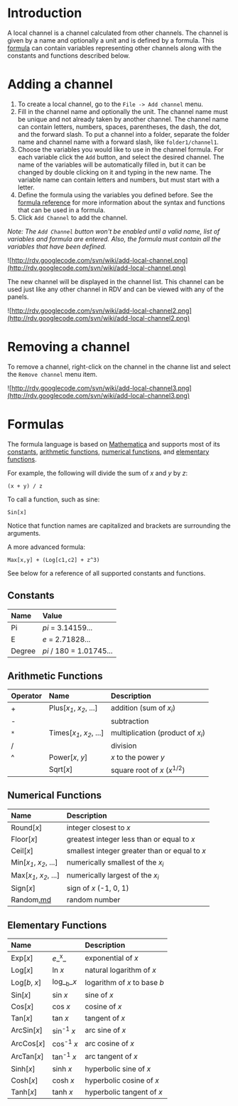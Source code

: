 # Introduction #

A local channel is a channel calculated from other channels. The channel is given by a name and optionally a unit and is defined by a formula. This [formula](#Formulas.md) can contain variables representing other channels along with the constants and functions described below.

# Adding a channel #

  1. To create a local channel, go to the `File -> Add channel` menu.
  1. Fill in the channel name and optionally the unit. The channel name must be unique and not already taken by another channel. The channel name can contain letters, numbers, spaces, parentheses, the dash, the dot, and the forward slash. To put a channel into a folder, separate the folder name and channel name with a forward slash, like `folder1/channel1`.
  1. Choose the variables you would like to use in the channel formula. For each variable click the `Add` button, and select the desired channel. The name of the variables will be automatically filled in, but it can be changed by double clicking on it and typing in the new name. The variable name can contain letters and numbers, but must start with a letter.
  1. Define the formula using the variables you defined before. See the [formula reference](#Formulas.md) for more information about the syntax and functions that can be used in a formula.
  1. Click `Add Channel` to add the channel.

_Note: The `Add Channel` button won't be enabled until a valid name, list of variables and formula are entered. Also, the formula must contain all the variables that have been defined._

![http://rdv.googlecode.com/svn/wiki/add-local-channel.png](http://rdv.googlecode.com/svn/wiki/add-local-channel.png)

The new channel will be displayed in the channel list. This channel can be used just like any other channel in RDV and can be viewed with any of the panels.

![http://rdv.googlecode.com/svn/wiki/add-local-channel2.png](http://rdv.googlecode.com/svn/wiki/add-local-channel2.png)

# Removing a channel #

To remove a channel, right-click on the channel in the channe list and select the `Remove channel` menu item.

![http://rdv.googlecode.com/svn/wiki/add-local-channel3.png](http://rdv.googlecode.com/svn/wiki/add-local-channel3.png)

# Formulas #

The formula language is based on [Mathematica](http://reference.wolfram.com/mathematica/guide/LanguageOverview.html) and supports most of its [constants](http://reference.wolfram.com/mathematica/guide/MathematicalConstants.html), [arithmetic functions](http://reference.wolfram.com/mathematica/guide/ArithmeticFunctions.html), [numerical functions](http://reference.wolfram.com/mathematica/guide/NumericalFunctions.html), and [elementary functions](http://reference.wolfram.com/mathematica/guide/ElementaryFunctions.html).

For example, the following will divide the sum of _x_ and _y_ by _z_:
```
(x + y) / z
```

To call a function, such as sine:
```
Sin[x]
```

Notice that function names are capitalized and brackets are surrounding the arguments.

A more advanced formula:
```
Max[x,y] + (Log[c1,c2] + z^3) 
```

See below for a reference of all supported constants and functions.

## Constants ##

| **Name** | **Value** |
|:---------|:----------|
| Pi       | _pi_ = 3.14159... |
| E        | _e_ = 2.71828... |
| Degree   | _pi_ / 180 = 1.01745... |

## Arithmetic Functions ##

| **Operator**  | **Name** | **Description** |
|:--------------|:---------|:----------------|
| +             | Plus[_x<sub>1</sub>_, _x<sub>2</sub>_, ...] | addition (sum of _x<sub>i</sub>_) |
| -             |          | subtraction     |
| `*`           | Times[_x<sub>1</sub>_, _x<sub>2</sub>_, ...] | multiplication (product of _x<sub>i</sub>_) |
| /             |          | division        |
| ^             | Power[_x_, _y_] | _x_ to the power _y_ |
|               | Sqrt[_x_] | square root of _x_ (_x_<sup>1/2</sup>) |

## Numerical Functions ##

| **Name** | **Description** |
|:---------|:----------------|
| Round[_x_] | integer closest to _x_ |
| Floor[_x_] | greatest integer less than or equal to _x_ |
| Ceil[_x_] | smallest integer greater than or equal to _x_ |
| Min[_x<sub>1</sub>_, _x<sub>2</sub>_, ...] | numerically smallest of the _x<sub>i</sub>_ |
| Max[_x<sub>1</sub>_, _x<sub>2</sub>_, ...] | numerically largest of the _x<sub>i</sub>_ |
| Sign[_x_] | sign of _x_ (-1, 0, 1) |
| Random[.md](.md) | random number   |

## Elementary Functions ##

| **Name** |  | **Description** |
|:---------|:-|:----------------|
| Exp[_x_] | _e__<sup>x</sup>_ |  exponential of _x_ |
| Log[_x_] | ln _x_| natural logarithm of _x_ |
| Log[_b_, _x_] | log_<sub>b</sub>__x_ | logarithm of _x_ to base _b_ |
| Sin[_x_] | sin _x_ | sine of _x_     |
| Cos[_x_] | cos _x_ | cosine of _x_   |
| Tan[_x_] | tan _x_ | tangent of _x_  |
| ArcSin[_x_] | sin<sup>-1</sup> _x_ | arc sine of _x_ |
| ArcCos[_x_] | cos<sup>-1</sup> _x_ | arc cosine of _x_ |
| ArcTan[_x_] | tan<sup>-1</sup> _x_ | arc tangent of _x_ |
| Sinh[_x_] | sinh _x_ | hyperbolic sine of _x_ |
| Cosh[_x_] | cosh _x_ | hyperbolic cosine of _x_ |
| Tanh[_x_] | tanh _x_ | hyperbolic tangent of _x_ |